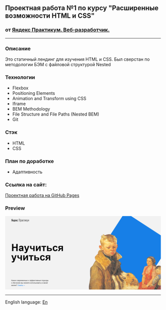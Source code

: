 ## Проектная работа №1 по курсу "Расширенные возможности HTML и CSS"
### от [Яндекс Практикум. Веб-разработчик.](https://practicum.yandex.ru/profile/web/)
____
### Описание
Это статичный лендинг для изучения HTML и CSS.
Был сверстан по методологии БЭМ с файловой структурой Nested
### Технологии
- Flexbox
- Positioning Elements
- Animation and Transform using CSS
- Iframe
- BEM Methodology
- File Structure and File Paths (Nested BEM)
- Git
### Стэк
- HTML
- CSS

### План по доработке
- Адаптивность
### Ссылка на сайт:
[Проектная работа на GitHub Pages]()
### Preview
![img.png](project.png)
____
English language: [En](README.en.md)
